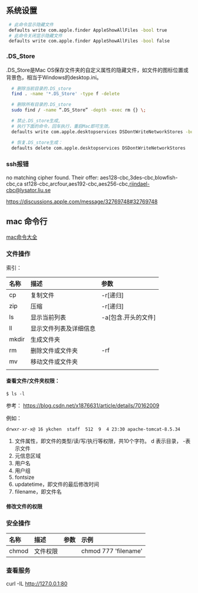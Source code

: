 ## 系统设置

```bash
 # 此命令显示隐藏文件
 defaults write com.apple.finder AppleShowAllFiles -bool true
 # 此命令关闭显示隐藏文件
 defaults write com.apple.finder AppleShowAllFiles -bool false
```

### .DS_Store
.DS_Store是Mac OS保存文件夹的自定义属性的隐藏文件，如文件的图标位置或背景色，相当于Windows的desktop.ini。
```bash
  # 删除当前目录的.DS_store
  find . -name '*.DS_Store' -type f -delete

  # 删除所有目录的.DS_store
  sudo find / -name “.DS_Store” -depth -exec rm {} \;

  # 禁止.DS_store生成,
  # 执行下面的命令，回车执行，重启Mac即可生效。
  defaults write com.apple.desktopservices DSDontWriteNetworkStores -bool TRUE

  # 恢复.DS_store生成：
  defaults delete com.apple.desktopservices DSDontWriteNetworkStores
```
### ssh报错

  no matching cipher found. Their offer: aes128-cbc,3des-cbc,blowfish-cbc,ca
  st128-cbc,arcfour,aes192-cbc,aes256-cbc,rijndael-cbc@lysator.liu.se

  https://discussions.apple.com/message/32769748#32769748


## mac 命令行

[mac命令大全](https://blog.csdn.net/u013896628/article/details/54377364)



### 文件操作

索引：

| 名称 | 描述 | 参数 |
| :------------- | :------------- | :------------- |
| cp | 复制文件  | -r[递归]   |
| zip | 压缩  | -r[递归] |
| ls   | 显示当前列表  | -a[包含.开头的文件]  |
| ll   | 显示文件列表及详细信息  |   |
|  mkdir  | 生成文件夹  |   |
|rm   |  删除文件或文件夹 | -rf  |
| mv   |  移动文件或文件夹 |   |
|   |   |   |



#### 查看文件/文件夹权限：

    $ ls -l

参考： https://blog.csdn.net/x1876631/article/details/70162009

例如：

    drwxr-xr-x@ 16 ykchen  staff  512  9  4 23:30 apache-tomcat-8.5.34

1. 文件属性，即文件的类型/读/写/执行等权限，共10个字符。
d 表示目录， -表示文件
2. 元信息区域
3. 用户名
4. 用户组
5. fontsize
6. updatetime，即文件的最后修改时间
7. filename，即文件名

#### 修改文件的权限


### 安全操作
| 名称 | 描述 | 参数 | 示例 |
| :------------- | :------------- | :------------- | :------------- |
| chmod     | 文件权限 |  | chmod 777 'filename' |


### 查看服务

curl -IL http://127.0.0.1:80

##